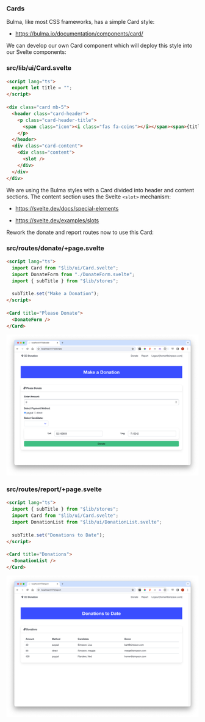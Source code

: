 ### Cards

Bulma, like most CSS frameworks, has a simple Card style:

- <https://bulma.io/documentation/components/card/>

We can develop our own Card component which will deploy this style into our Svelte components:

### src/lib/ui/Card.svelte

~~~html
<script lang="ts">
  export let title = "";
</script>

<div class="card mb-5">
  <header class="card-header">
    <p class="card-header-title">
      <span class="icon"><i class="fas fa-coins"></i></span><span>{title}</span>
    </p>
  </header>
  <div class="card-content">
    <div class="content">
      <slot />
    </div>
  </div>
</div>
~~~

We are using the Bulma styles with a Card divided into header and content sections. The content section uses the Svelte `<slot>` mechanism:

- <https://svelte.dev/docs/special-elements>

- <https://svelte.dev/examples/slots>

Rework the donate and report routes now to use this Card:

### src/routes/donate/+page.svelte

~~~html
<script lang="ts">
  import Card from "$lib/ui/Card.svelte";
  import DonateForm from "./DonateForm.svelte";
  import { subTitle } from "$lib/stores";

  subTitle.set("Make a Donation");
</script>

<Card title="Please Donate">
  <DonateForm />
</Card>
~~~

![](img/54.png)

### src/routes/report/+page.svelte

~~~html
<script lang="ts">
  import { subTitle } from "$lib/stores";
  import Card from "$lib/ui/Card.svelte";
  import DonationList from "$lib/ui/DonationList.svelte";

  subTitle.set("Donations to Date");
</script>

<Card title="Donations">
  <DonationList />
</Card>
~~~

![](img/55.png)